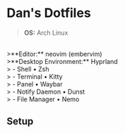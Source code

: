 # Dan's Dotfiles
>**OS:** Arch Linux
<br>
>**Editor:** neovim (embervim)
<br>
>**Desktop Environment:** Hyprland
<br>
> - Shell • Zsh
<br>
> - Terminal • Kitty
<br>
> - Panel • Waybar
<br>
> - Notify Daemon • Dunst 
<br>
> - File Manager • Nemo 

## Setup
